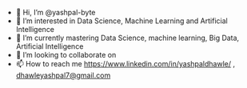 - 👋 Hi, I’m @yashpal-byte
- 👀 I’m interested in Data Science, Machine Learning and Artificial Intelligence
- 🌱 I’m currently mastering Data Science, machine learning, Big Data, Artificial Intelligence
- 💞️ I’m looking to collaborate on 
- 📫 How to reach me https://www.linkedin.com/in/yashpaldhawle/ , dhawleyashpal7@gmail.com

<!---
yashpal-byte/yashpal-byte is a ✨ special ✨ repository because its `README.md` (this file) appears on your GitHub profile.
You can click the Preview link to take a look at your changes.
--->
